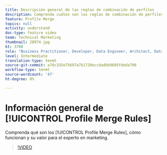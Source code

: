 ```yaml
---
title: Descripción general de las reglas de combinación de perfiles
description: Comprenda cuáles son las reglas de combinación de perfiles, cómo funcionan y su valor para el especialista en marketing.
feature: Profile Merge
topics: null
activity: understand
doc-type: feature video
team: Technical Marketing
thumbnail: 28974.jpg
kt: 3708
role: "Business Practitioner, Developer, Data Engineer, Architect, Data Architect, Administrator, Leader"
level: Intermediate
translation-type: tm+mt
source-git-commit: a7dc335e75697a7b1720eccdadbb9605fdeda798
workflow-type: tm+mt
source-wordcount: '47'
ht-degree: 0%

---
```



# Información general de [!UICONTROL Profile Merge Rules]

Comprenda qué son los [!UICONTROL Profile Merge Rules], cómo funcionan y su valor para el experto en marketing.

>[!VIDEO](https://video.tv.adobe.com/v/28974/?quality=12)
